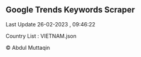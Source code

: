 

## Google Trends Keywords Scraper 
 
Last Update 26-02-2023 , 09:46:22

Country List :
VIETNAM.json



© Abdul Muttaqin 
